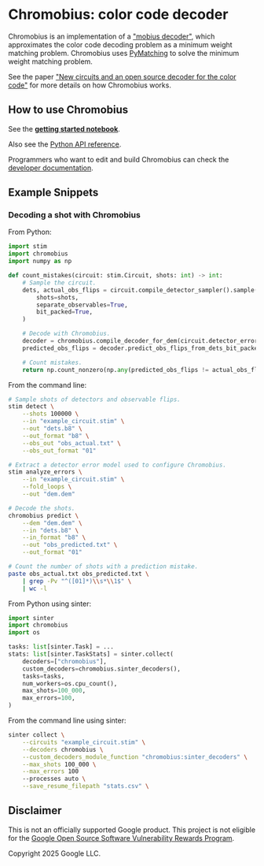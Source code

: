 # Chromobius: color code decoder

Chromobius is an implementation of a ["mobius decoder"](https://arxiv.org/abs/2108.11395), which approximates the color code decoding problem as a minimum weight matching problem.
Chromobius uses [PyMatching](https://github.com/oscarhiggott/PyMatching/) to solve the minimum weight matching problem.

See the paper ["New circuits and an open source decoder for the color code"](https://arxiv.org/abs/2312.08813) for more details on how Chromobius works.

## How to use Chromobius

See the [**getting started notebook**](doc/getting_started.ipynb).

Also see the [Python API reference](doc/chromobius_api_reference.md).

Programmers who want to edit and build Chromobius can check the [developer documentation](doc/developers.md).

## Example Snippets

### Decoding a shot with Chromobius

From Python:

```python
import stim
import chromobius
import numpy as np

def count_mistakes(circuit: stim.Circuit, shots: int) -> int:
    # Sample the circuit.
    dets, actual_obs_flips = circuit.compile_detector_sampler().sample(
        shots=shots,
        separate_observables=True,
        bit_packed=True,
    )

    # Decode with Chromobius.
    decoder = chromobius.compile_decoder_for_dem(circuit.detector_error_model())
    predicted_obs_flips = decoder.predict_obs_flips_from_dets_bit_packed(dets)

    # Count mistakes.
    return np.count_nonzero(np.any(predicted_obs_flips != actual_obs_flips, axis=1))
```

From the command line:

```bash
# Sample shots of detectors and observable flips.
stim detect \
    --shots 100000 \
    --in "example_circuit.stim" \
    --out "dets.b8" \
    --out_format "b8" \
    --obs_out "obs_actual.txt" \
    --obs_out_format "01"

# Extract a detector error model used to configure Chromobius.
stim analyze_errors \
    --in "example_circuit.stim" \
    --fold_loops \
    --out "dem.dem"

# Decode the shots.
chromobius predict \
    --dem "dem.dem" \
    --in "dets.b8" \
    --in_format "b8" \
    --out "obs_predicted.txt" \
    --out_format "01"

# Count the number of shots with a prediction mistake.
paste obs_actual.txt obs_predicted.txt \
    | grep -Pv "^([01]*)\\s*\\1$" \
    | wc -l
```

From Python using sinter:

```python
import sinter
import chromobius
import os

tasks: list[sinter.Task] = ...
stats: list[sinter.TaskStats] = sinter.collect(
    decoders=["chromobius"],
    custom_decoders=chromobius.sinter_decoders(),
    tasks=tasks,
    num_workers=os.cpu_count(),
    max_shots=100_000,
    max_errors=100,
)
```

From the command line using sinter:

```bash
sinter collect \
    --circuits "example_circuit.stim" \
    --decoders chromobius \
    --custom_decoders_module_function "chromobius:sinter_decoders" \
    --max_shots 100_000 \
    --max_errors 100
    --processes auto \
    --save_resume_filepath "stats.csv" \
```

## Disclaimer

This is not an officially supported Google product. This project is not
eligible for the [Google Open Source Software Vulnerability Rewards
Program](https://bughunters.google.com/open-source-security).

Copyright 2025 Google LLC.
